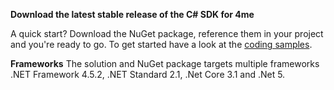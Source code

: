 **Download the latest stable release of the C# SDK for 4me**

A quick start? Download the NuGet package, reference them in your project and you're ready to go.
To get started have a look at the [coding samples](https://github.com/code4me/4me-sdk-csharp/tree/master/Samples).

**Frameworks**
The solution and NuGet package targets multiple frameworks .NET Framework 4.5.2, .NET Standard 2.1, .Net Core 3.1 and .Net 5.